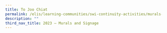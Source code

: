 ```yaml
---
title: To Joo Chiat
permalink: /elis/learning-communities/swi-continuity-activities/murals-and-signage/to-joo-chiat/
description: ""
third_nav_title: 2023 – Murals and Signage
---
```

